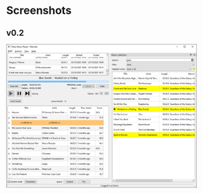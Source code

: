 # Screenshots

## v0.2
![desktop-remote-v0.2-screenshot.png](screenshots/desktop-remote-v0.2-screenshot.png)

